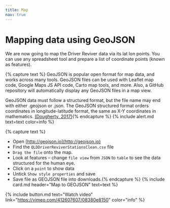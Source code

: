 ```yaml
---
title: Map
nav: true
---
```

# Mapping data using GeoJSON

We are now going to map the Driver Reviver data via its lat lon points.  You can use any spreadsheet tool and prepare a list of coordinate points (known as features).   

{% capture text %}
GeoJSON is popular open format for map data, and works across many tools. GeoJSON files can be used with Leaflet map code, Google Maps JS API code, Carto map tools, and more. Also, a GitHub repository will automatically display any GeoJSON files in a map view.

GeoJSON data must follow a structured format, but the file name may end with either .geojson or .json. The GeoJSON structured format orders coordinates in longitude-latitude format, the same as X-Y coordinates in mathematics. [(Dougherty, 2017)](https://datavizforall.org/convert-geojson.html){% endcapture %}
{% include alert.md text=text color=info %}

{% capture text %}
- Open [http://geojson.io](http://geojson.io)
- Find the  `QLDDriverReviverStationsClean.csv` file 
- `Drag the file` onto the map.  
- Look at features – change  `file view`  from  `JSON`  to  `table`  to see the data structured for the human eye. 
- Click on a  `point`  to show data 
- Untick  `Show style properties`  and save
- Save file as GEOJSON file into downloads.{% endcapture %} {% include card.md header="Map to GEOJSON" text=text %}

{% include button.md text="Watch video" link="https://vimeo.com/412607607/08380e8150" color="info" %}
